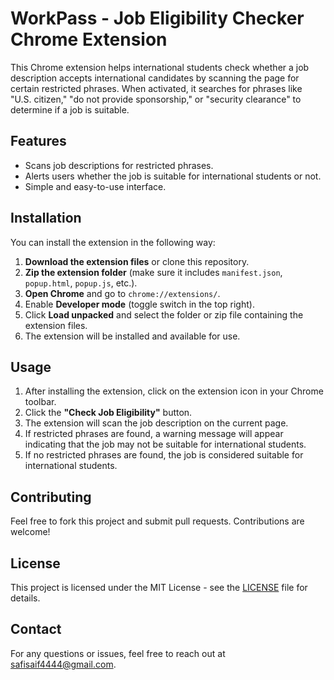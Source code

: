 # WorkPass - Job Eligibility Checker Chrome Extension

This Chrome extension helps international students check whether a job description accepts international candidates by scanning the page for certain restricted phrases. When activated, it searches for phrases like "U.S. citizen," "do not provide sponsorship," or "security clearance" to determine if a job is suitable.

## Features

- Scans job descriptions for restricted phrases.
- Alerts users whether the job is suitable for international students or not.
- Simple and easy-to-use interface.

## Installation

You can install the extension in the following way:

1. **Download the extension files** or clone this repository.
2. **Zip the extension folder** (make sure it includes `manifest.json`, `popup.html`, `popup.js`, etc.).
3. **Open Chrome** and go to `chrome://extensions/`.
4. Enable **Developer mode** (toggle switch in the top right).
5. Click **Load unpacked** and select the folder or zip file containing the extension files.
6. The extension will be installed and available for use.

## Usage

1. After installing the extension, click on the extension icon in your Chrome toolbar.
2. Click the **"Check Job Eligibility"** button.
3. The extension will scan the job description on the current page.
4. If restricted phrases are found, a warning message will appear indicating that the job may not be suitable for international students.
5. If no restricted phrases are found, the job is considered suitable for international students.

## Contributing

Feel free to fork this project and submit pull requests. Contributions are welcome!

## License

This project is licensed under the MIT License - see the [LICENSE](LICENSE) file for details.

## Contact

For any questions or issues, feel free to reach out at [safisaif4444@gmail.com](safisaif4444@gmail.com).
